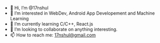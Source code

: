 - 👋 Hi, I’m @17nshul
- 👀 I’m interested in WebDev, Android App Developement and Machine Learning
- 🌱 I’m currently learning C/C++, React.js
- 💞️ I’m looking to collaborate on anything interesting.
- 📫 How to reach me:  17nshul@gmail.com      
<!---
17nshul/17nshul is a ✨ special ✨ repository because its `README.md` (this file) appears on your GitHub profile.
You can click the Preview link to take a look at your changes.
--->
